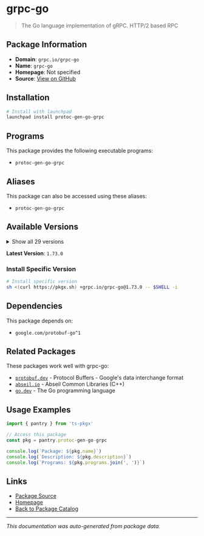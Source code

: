 # grpc-go

> The Go language implementation of gRPC. HTTP/2 based RPC

## Package Information

- **Domain**: `grpc.io/grpc-go`
- **Name**: `grpc-go`
- **Homepage**: Not specified
- **Source**: [View on GitHub](https://github.com/pkgxdev/pantry/tree/main/projects/grpc.io/grpc-go/package.yml)

## Installation

```bash
# Install with launchpad
launchpad install protoc-gen-go-grpc
```

## Programs

This package provides the following executable programs:

- `protoc-gen-go-grpc`

## Aliases

This package can also be accessed using these aliases:

- `protoc-gen-go-grpc`

## Available Versions

<details>
<summary>Show all 29 versions</summary>

- `1.73.0`, `1.72.2`, `1.72.1`, `1.72.0`, `1.71.3`
- `1.71.2`, `1.71.1`, `1.71.0`, `1.70.0`, `1.69.4`
- `1.69.3`, `1.69.2`, `1.69.0`, `1.68.2`, `1.68.1`
- `1.68.0`, `1.67.3`, `1.67.2`, `1.67.1`, `1.67.0`
- `1.66.3`, `1.66.2`, `1.66.0`, `1.65.1`, `1.65.0`
- `1.64.1`, `1.64.0`, `1.63.3`, `1.63.2`

</details>

**Latest Version**: `1.73.0`

### Install Specific Version

```bash
# Install specific version
sh <(curl https://pkgx.sh) +grpc.io/grpc-go@1.73.0 -- $SHELL -i
```

## Dependencies

This package depends on:

- `google.com/protobuf-go^1`

## Related Packages

These packages work well with grpc-go:

- [`protobuf.dev`](protobufdev.md) - Protocol Buffers - Google's data interchange format
- [`abseil.io`](abseilio.md) - Abseil Common Libraries (C++)
- [`go.dev`](godev.md) - The Go programming language

## Usage Examples

```typescript
import { pantry } from 'ts-pkgx'

// Access this package
const pkg = pantry.protoc-gen-go-grpc

console.log(`Package: ${pkg.name}`)
console.log(`Description: ${pkg.description}`)
console.log(`Programs: ${pkg.programs.join(', ')}`)
```

## Links

- [Package Source](https://github.com/pkgxdev/pantry/tree/main/projects/grpc.io/grpc-go/package.yml)
- [Homepage](#)
- [Back to Package Catalog](../package-catalog.md)

---

*This documentation was auto-generated from package data.*
